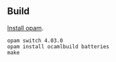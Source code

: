
## Build

[Install opam](https://opam.ocaml.org/doc/Install.html).

	opam switch 4.03.0
	opam install ocamlbuild batteries
	make
